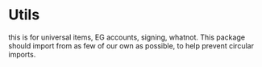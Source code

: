 # Utils
this is for universal items, EG accounts, signing, whatnot. This package should import from as few of our own as possible, to help prevent circular imports.